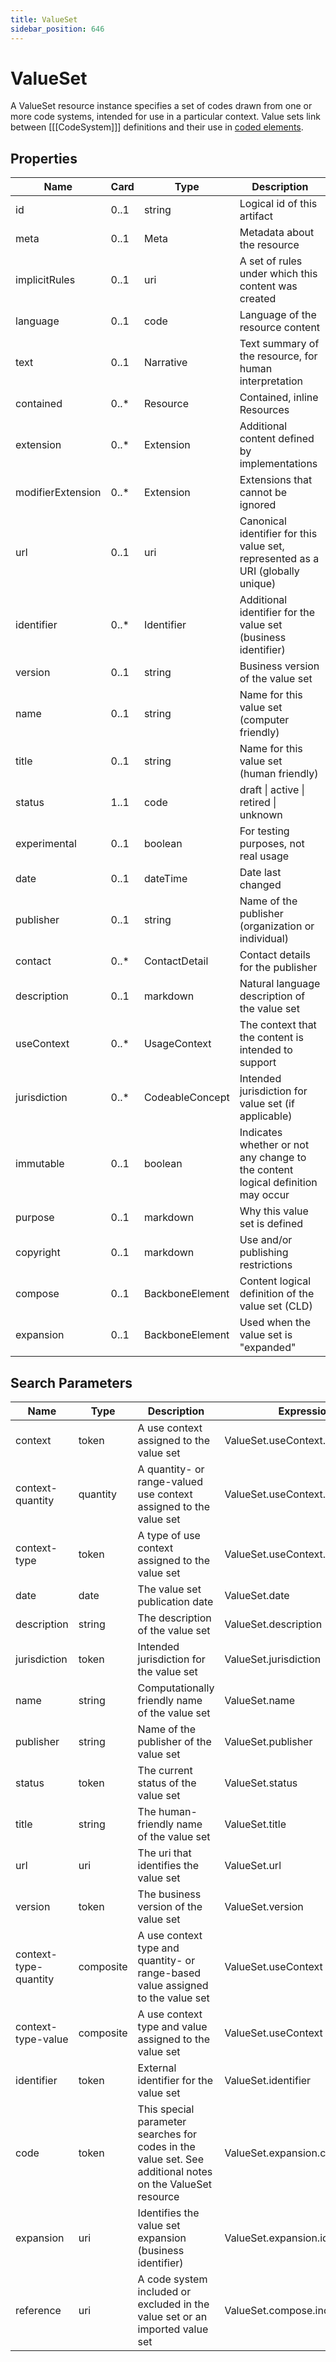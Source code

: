 ```yaml
---
title: ValueSet
sidebar_position: 646
---
```


# ValueSet

A ValueSet resource instance specifies a set of codes drawn from one or more code systems, intended for use in a
particular context. Value sets link between [[[CodeSystem]]] definitions and their use in [coded
elements](https://www.hl7.org/fhir/terminologies.html).

## Properties

| Name              | Card  | Type            | Description                                                                     |
| ----------------- | ----- | --------------- | ------------------------------------------------------------------------------- |
| id                | 0..1  | string          | Logical id of this artifact                                                     |
| meta              | 0..1  | Meta            | Metadata about the resource                                                     |
| implicitRules     | 0..1  | uri             | A set of rules under which this content was created                             |
| language          | 0..1  | code            | Language of the resource content                                                |
| text              | 0..1  | Narrative       | Text summary of the resource, for human interpretation                          |
| contained         | 0..\* | Resource        | Contained, inline Resources                                                     |
| extension         | 0..\* | Extension       | Additional content defined by implementations                                   |
| modifierExtension | 0..\* | Extension       | Extensions that cannot be ignored                                               |
| url               | 0..1  | uri             | Canonical identifier for this value set, represented as a URI (globally unique) |
| identifier        | 0..\* | Identifier      | Additional identifier for the value set (business identifier)                   |
| version           | 0..1  | string          | Business version of the value set                                               |
| name              | 0..1  | string          | Name for this value set (computer friendly)                                     |
| title             | 0..1  | string          | Name for this value set (human friendly)                                        |
| status            | 1..1  | code            | draft \| active \| retired \| unknown                                           |
| experimental      | 0..1  | boolean         | For testing purposes, not real usage                                            |
| date              | 0..1  | dateTime        | Date last changed                                                               |
| publisher         | 0..1  | string          | Name of the publisher (organization or individual)                              |
| contact           | 0..\* | ContactDetail   | Contact details for the publisher                                               |
| description       | 0..1  | markdown        | Natural language description of the value set                                   |
| useContext        | 0..\* | UsageContext    | The context that the content is intended to support                             |
| jurisdiction      | 0..\* | CodeableConcept | Intended jurisdiction for value set (if applicable)                             |
| immutable         | 0..1  | boolean         | Indicates whether or not any change to the content logical definition may occur |
| purpose           | 0..1  | markdown        | Why this value set is defined                                                   |
| copyright         | 0..1  | markdown        | Use and/or publishing restrictions                                              |
| compose           | 0..1  | BackboneElement | Content logical definition of the value set (CLD)                               |
| expansion         | 0..1  | BackboneElement | Used when the value set is "expanded"                                           |

## Search Parameters

| Name                  | Type      | Description                                                                                               | Expression                       |
| --------------------- | --------- | --------------------------------------------------------------------------------------------------------- | -------------------------------- |
| context               | token     | A use context assigned to the value set                                                                   | ValueSet.useContext.value        |
| context-quantity      | quantity  | A quantity- or range-valued use context assigned to the value set                                         | ValueSet.useContext.value        |
| context-type          | token     | A type of use context assigned to the value set                                                           | ValueSet.useContext.code         |
| date                  | date      | The value set publication date                                                                            | ValueSet.date                    |
| description           | string    | The description of the value set                                                                          | ValueSet.description             |
| jurisdiction          | token     | Intended jurisdiction for the value set                                                                   | ValueSet.jurisdiction            |
| name                  | string    | Computationally friendly name of the value set                                                            | ValueSet.name                    |
| publisher             | string    | Name of the publisher of the value set                                                                    | ValueSet.publisher               |
| status                | token     | The current status of the value set                                                                       | ValueSet.status                  |
| title                 | string    | The human-friendly name of the value set                                                                  | ValueSet.title                   |
| url                   | uri       | The uri that identifies the value set                                                                     | ValueSet.url                     |
| version               | token     | The business version of the value set                                                                     | ValueSet.version                 |
| context-type-quantity | composite | A use context type and quantity- or range-based value assigned to the value set                           | ValueSet.useContext              |
| context-type-value    | composite | A use context type and value assigned to the value set                                                    | ValueSet.useContext              |
| identifier            | token     | External identifier for the value set                                                                     | ValueSet.identifier              |
| code                  | token     | This special parameter searches for codes in the value set. See additional notes on the ValueSet resource | ValueSet.expansion.contains.code |
| expansion             | uri       | Identifies the value set expansion (business identifier)                                                  | ValueSet.expansion.identifier    |
| reference             | uri       | A code system included or excluded in the value set or an imported value set                              | ValueSet.compose.include.system  |
